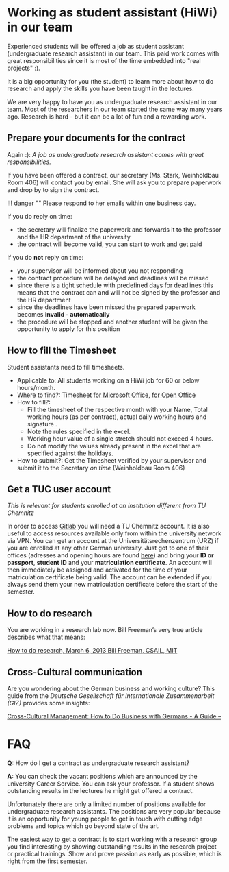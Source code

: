 # Working as student assistant (HiWi) in our team

Experienced students will be offered a job as student assistant (undergraduate research assistant) in our team. This paid work comes with great responsibilities since it is most of the time embedded into "real projects" :).

It is a big opportunity for you (the student) to learn more about how to do research and apply the skills you have been taught in the lectures.

We are very happy to have you as undergraduate research assistant in our team. Most of the researchers in our team started the same way many years ago. Research is hard - but it can be a lot of fun and a rewarding work.

## Prepare your documents for the contract

Again :): *A job as undergraduate research assistant comes with great responsibilities.*

If you have been offered a contract, our secretary (Ms. Stark, Weinholdbau Room 406) will contact you by email. She will ask you to prepare paperwork and drop by to sign the contract.

!!! danger ""
    Please respond to her emails within one business day.

If you do reply on time:

- the secretary will finalize the paperwork and forwards it to the professor and the HR department of the university
- the contract will become valid, you can start to work and get paid

If you do **not** reply on time:

- your supervisor will be informed about you not responding
- the contract procedure will be delayed and deadlines will be missed
- since there is a tight schedule with predefined days for deadlines this means that the contract can and will not be signed by the professor and the HR department
- since the deadlines have been missed the prepared paperwork becomes **invalid - automatically**
- the procedure will be stopped and another student will be given the opportunity to apply for this position

## How to fill the Timesheet

Student assistants need to fill timesheets.

- Applicable to: All students working on a HiWi job for 60 or below hours/month.
- Where to find?: Timesheet [for Microsoft Office](https://www.tu-chemnitz.de/verwaltung/personal/public/arbeitszeitbogen_2018_HK.xlsx), [for Open Office](https://www.tu-chemnitz.de/verwaltung/personal/public/arbeitszeitbogen_2018_HK_LO.ods)
- How to fill?:
    - Fill the timesheet of the respective month with your Name, Total working hours (as per contract), actual daily working hours and signature .
    - Note the rules specified in the excel.
    - Working hour value of a single stretch should not exceed 4 hours.
    - Do not modify the values already present in the excel that are specified against the holidays.
- How to submit?: Get the Timesheet verified by your supervisor and submit it to the Secretary *on time* (Weinholdbau Room 406)

## Get a TUC user account

*This is relevant for students enrolled at an institution different from TU Chemnitz*

In order to access [Gitlab](https://gitlab.hrz.tu-chemnitz.de/) you will need a TU Chemnitz account. It is also useful to access resources available only from within the university network via VPN. You can get an account at the Universitätsrechenzentrum (URZ) if you are enrolled at any other German university. Just got to one of their offices (adresses and opening hours are found [here](https://www.tu-chemnitz.de/urz/nutzerservice.html)) and bring your **ID or passport**, **student ID** and your **matriculation certificate**. An account will then immediately be assigned and activated for the time of your matriculation certificate being valid. The account can be extended if you always send them your new matriculation certificate before the start of the semester.

## How to do research

You are working in a research lab now. Bill Freeman’s very true article describes what that means:

[How to do research, March 6, 2013 Bill Freeman, CSAIL, MIT](http://people.csail.mit.edu/billf/publications/How_To_Do_Research.pdf)

## Cross-Cultural communication

Are you wondering about the German business and working culture? This guide from the _Deutsche Gesellschaft für Internationale Zusammenarbeit \(GIZ\)_ provides some insights:

[Cross-Cultural Management: How to Do Business with Germans - A Guide –](http://www.asprea.org/imagenes/GIZ-_How_to_do_business_with_Germans_Kavalchuk-angles-1359942678515.pdf)


# FAQ

**Q:** How do I get a contract as undergraduate research assistant?

**A:** You can check the vacant positions which are announced by the university Career Service. You can ask your professor. If a student shows outstanding results in the lectures he might get offered a contract.

Unfortunately there are only a limited number of positions available for undergraduate research assistants. The positions are very popular because it is an opportunity for young people to get in touch with cutting edge problems and topics which go beyond state of the art.

The easiest way to get a contract is to start working with a research group you find interesting by showing outstanding results in the research project or practical trainings. Show and prove passion as early as possible, which is right from the first semester.
